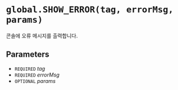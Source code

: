 # `global.SHOW_ERROR(tag, errorMsg, params)`
콘솔에 오류 메시지를 출력합니다.

## Parameters
* `REQUIRED` *tag*
* `REQUIRED` *errorMsg*
* `OPTIONAL` *params*
